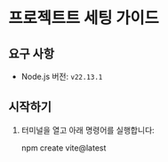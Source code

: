 # 프로젝트트 세팅 가이드

## 요구 사항
- Node.js 버전: `v22.13.1`

## 시작하기
1. 터미널을 열고 아래 명령어를 실행합니다:

   npm create vite@latest
